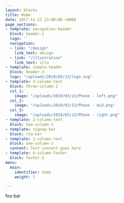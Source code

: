 ```yaml
---
layout: blocks
title: Home
date: 2017-11-22 23:00:00 +0000
page_sections:
- template: navigation-header
  block: header-1
  logo: ''
  navigation:
  - link: "/design"
    link_text: design
  - link: "/illustration"
    link_text: illo
- template: simple-header
  block: header-3
  logo: "/uploads/2019/03/13/logo.svg"
- template: 3-column-text
  block: three-column-1
  col_1:
    image: "/uploads/2019/03/13/Phone - left.png"
  col_2:
    image: "/uploads/2019/03/13/Phone - mid.png"
  col_3:
    image: "/uploads/2019/03/13/Phone - right.png"
- template: 2-column-text
  block: two-column-1
- template: signup-bar
  block: cta-bar
- template: 1-column-text
  block: one-column-1
  content: Test content goes here
- template: 4-column-footer
  block: footer-2
menu:
  main:
    identifier: home
    weight: 1

---
```

foo bar